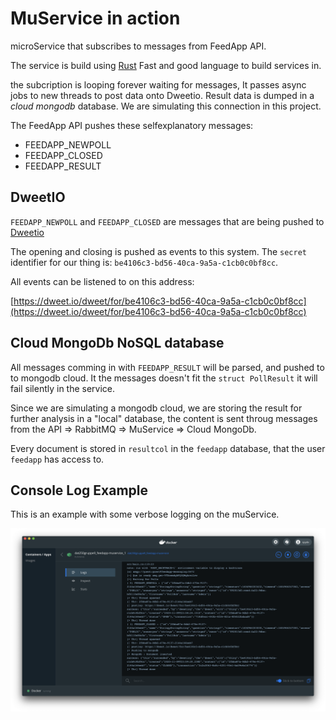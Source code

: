# MuService in action

microService that subscribes to messages from FeedApp API.

The service is build using [Rust](www.rust-lang.org)
Fast and good language to build services in.

the subcription is looping forever waiting for messages, 
It passes async jobs to new threads to post data onto Dweetio.
Result data is dumped in a _cloud mongodb_ database.
We are simulating this connection in this project.

The FeedApp API pushes these selfexplanatory messages:

* FEEDAPP_NEWPOLL
* FEEDAPP_CLOSED
* FEEDAPP_RESULT

## DweetIO

`FEEDAPP_NEWPOLL` and `FEEDAPP_CLOSED` are messages that are being pushed to
[Dweetio](https://dweet.io)

The opening and closing is pushed as events to this system.
The `secret` identifier for our thing is: `be4106c3-bd56-40ca-9a5a-c1cb0c0bf8cc`.

All events can be listened to on this address:

[https://dweet.io/dweet/for/be4106c3-bd56-40ca-9a5a-c1cb0c0bf8cc](https://dweet.io/dweet/for/be4106c3-bd56-40ca-9a5a-c1cb0c0bf8cc)

## Cloud MongoDb NoSQL database

All messages comming in with `FEEDAPP_RESULT` will be parsed,
and pushed to to mongodb cloud.
It the messages doesn't fit the `struct PollResult` it will fail silently in the service.

Since we are simulating a mongodb cloud, we are storing the result for further analysis in a "local" database, the content is sent throug messages from the API => RabbitMQ => MuService => Cloud MongoDb.

Every document is stored in `resultcol` in the `feedapp` database,
that the user `feedapp` has access to.

## Console Log Example

This is an example with some verbose logging on the muService.

![consolelog](img/muservice_console.png)